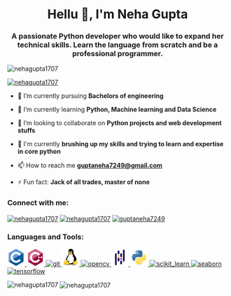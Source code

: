 <h1 align="center">Hellu 👋, I'm Neha Gupta</h1>
<h3 align="center">A passionate Python developer who would like to expand her technical skills. Learn the language from scratch and be a professional programmer.</h3>

<p align="left"> <img src="https://komarev.com/ghpvc/?username=nehagupta1707&label=Profile%20views&color=0e75b6&style=flat" alt="nehagupta1707" /> </p>

<p align="left"> <a href="https://github.com/ryo-ma/github-profile-trophy"><img src="https://github-profile-trophy.vercel.app/?username=nehagupta1707" alt="nehagupta1707" /></a> </p>

- 🔭 I’m currently pursuing **Bachelors of engineering**

- 🌱 I’m currently learning **Python, Machine learning and Data Science**

- 👯 I’m looking to collaborate on **Python projects and web development stuffs**

- 💬 I'm currently **brushing up my skills and trying to learn and expertise in core python**

- 📫 How to reach me **guptaneha7249@gmail.com**

- ⚡ Fun fact: **Jack of all trades, master of none**

<h3 align="left">Connect with me:</h3>
<p align="left">
<a href="https://twitter.com/nehagupta1707" target="blank"><img align="center" src="https://raw.githubusercontent.com/rahuldkjain/github-profile-readme-generator/master/src/images/icons/Social/twitter.svg" alt="nehagupta1707" height="30" width="40" /></a>
<a href="https://linkedin.com/in/nehagupta1707" target="blank"><img align="center" src="https://raw.githubusercontent.com/rahuldkjain/github-profile-readme-generator/master/src/images/icons/Social/linked-in-alt.svg" alt="nehagupta1707" height="30" width="40" /></a>
<a href="https://www.hackerrank.com/guptaneha7249" target="blank"><img align="center" src="https://raw.githubusercontent.com/rahuldkjain/github-profile-readme-generator/master/src/images/icons/Social/hackerrank.svg" alt="guptaneha7249" height="30" width="40" /></a>
</p>

<h3 align="left">Languages and Tools:</h3>
<p align="left"> <a href="https://www.cprogramming.com/" target="_blank" rel="noreferrer"> <img src="https://raw.githubusercontent.com/devicons/devicon/master/icons/c/c-original.svg" alt="c" width="40" height="40"/> </a> <a href="https://www.w3schools.com/cpp/" target="_blank" rel="noreferrer"> <img src="https://raw.githubusercontent.com/devicons/devicon/master/icons/cplusplus/cplusplus-original.svg" alt="cplusplus" width="40" height="40"/> </a> <a href="https://git-scm.com/" target="_blank" rel="noreferrer"> <img src="https://www.vectorlogo.zone/logos/git-scm/git-scm-icon.svg" alt="git" width="40" height="40"/> </a> <a href="https://www.linux.org/" target="_blank" rel="noreferrer"> <img src="https://raw.githubusercontent.com/devicons/devicon/master/icons/linux/linux-original.svg" alt="linux" width="40" height="40"/> </a> <a href="https://opencv.org/" target="_blank" rel="noreferrer"> <img src="https://www.vectorlogo.zone/logos/opencv/opencv-icon.svg" alt="opencv" width="40" height="40"/> </a> <a href="https://pandas.pydata.org/" target="_blank" rel="noreferrer"> <img src="https://raw.githubusercontent.com/devicons/devicon/2ae2a900d2f041da66e950e4d48052658d850630/icons/pandas/pandas-original.svg" alt="pandas" width="40" height="40"/> </a> <a href="https://www.python.org" target="_blank" rel="noreferrer"> <img src="https://raw.githubusercontent.com/devicons/devicon/master/icons/python/python-original.svg" alt="python" width="40" height="40"/> </a> <a href="https://scikit-learn.org/" target="_blank" rel="noreferrer"> <img src="https://upload.wikimedia.org/wikipedia/commons/0/05/Scikit_learn_logo_small.svg" alt="scikit_learn" width="40" height="40"/> </a> <a href="https://seaborn.pydata.org/" target="_blank" rel="noreferrer"> <img src="https://seaborn.pydata.org/_images/logo-mark-lightbg.svg" alt="seaborn" width="40" height="40"/> </a> <a href="https://www.tensorflow.org" target="_blank" rel="noreferrer"> <img src="https://www.vectorlogo.zone/logos/tensorflow/tensorflow-icon.svg" alt="tensorflow" width="40" height="40"/> </a> </p>

<p><img align="left" src="https://github-readme-stats.vercel.app/api/top-langs?username=nehagupta1707&show_icons=true&locale=en&layout=compact" alt="nehagupta1707" /></p>

<p>&nbsp;<img align="center" src="https://github-readme-stats.vercel.app/api?username=nehagupta1707&show_icons=true&locale=en" alt="nehagupta1707" /></p>

